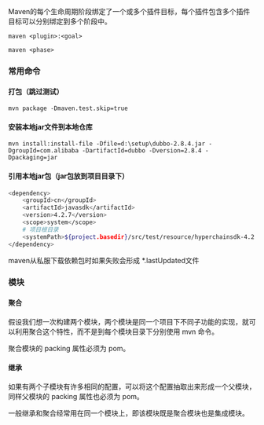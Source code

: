 Maven的每个生命周期阶段绑定了一个或多个插件目标，每个插件包含多个插件目标可以分别绑定到多个阶段中。

`maven <plugin>:<goal>`

`maven <phase>`



### 常用命令

#### 打包（跳过测试）

`mvn package -Dmaven.test.skip=true`



#### 安装本地jar文件到本地仓库

```
mvn install:install-file -Dfile=d:\setup\dubbo-2.8.4.jar -DgroupId=com.alibaba -DartifactId=dubbo -Dversion=2.8.4 -Dpackaging=jar
```





#### 引用本地jar包（jar包放到项目目录下）

```bash
<dependency>
    <groupId>cn</groupId>
    <artifactId>javasdk</artifactId>
    <version>4.2.7</version>
    <scope>system</scope>
    # 项目根目录
    <systemPath>${project.basedir}/src/test/resource/hyperchainsdk-4.2.7-jar-with-dependencies.jar</systemPath>
</dependency>
```



maven从私服下载依赖包时如果失败会形成 *.lastUpdated文件



### 模块

#### 聚合

假设我们想一次构建两个模块，两个模块是同一个项目下不同子功能的实现，就可以利用聚合这个特性，而不是到每个模块目录下分别使用 mvn 命令。

聚合模块的 packing 属性必须为 pom。



#### 继承

如果有两个子模块有许多相同的配置，可以将这个配置抽取出来形成一个父模块，同样父模块的 packing 属性也必须为 pom。

一般继承和聚合经常用在同一个模块上，即该模块既是聚合模块也是集成模块。

